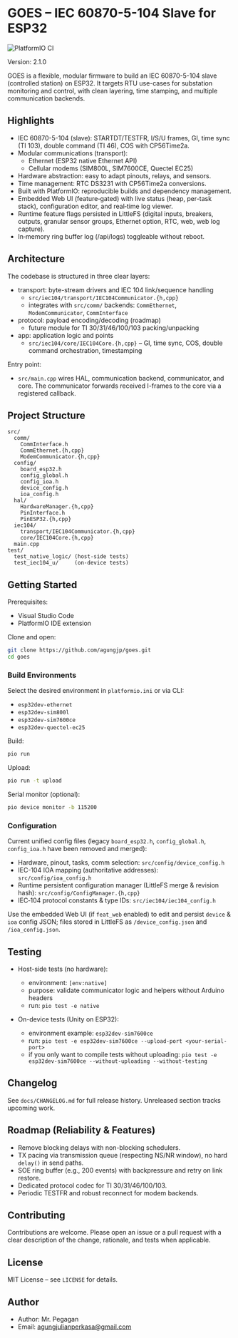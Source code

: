 # GOES – IEC 60870-5-104 Slave for ESP32

![PlatformIO CI](https://github.com/agungjp/goes/actions/workflows/ci.yml/badge.svg)

Version: 2.1.0

GOES is a flexible, modular firmware to build an IEC 60870-5-104 slave (controlled station) on ESP32. It targets RTU use-cases for substation monitoring and control, with clean layering, time stamping, and multiple communication backends.

## Highlights

- IEC 60870-5-104 (slave): STARTDT/TESTFR, I/S/U frames, GI, time sync (TI 103), double command (TI 46), COS with CP56Time2a.
- Modular communications (transport):
  - Ethernet (ESP32 native Ethernet API)
  - Cellular modems (SIM800L, SIM7600CE, Quectel EC25)
- Hardware abstraction: easy to adapt pinouts, relays, and sensors.
- Time management: RTC DS3231 with CP56Time2a conversions.
- Built with PlatformIO: reproducible builds and dependency management.
- Embedded Web UI (feature‑gated) with live status (heap, per-task stack), configuration editor, and real‑time log viewer.
- Runtime feature flags persisted in LittleFS (digital inputs, breakers, outputs, granular sensor groups, Ethernet option, RTC, web, web log capture).
- In‑memory ring buffer log (/api/logs) toggleable without reboot.

## Architecture

The codebase is structured in three clear layers:

- transport: byte-stream drivers and IEC 104 link/sequence handling
  - `src/iec104/transport/IEC104Communicator.{h,cpp}`
  - integrates with `src/comm/` backends: `CommEthernet`, `ModemCommunicator`, `CommInterface`
- protocol: payload encoding/decoding (roadmap)
  - future module for TI 30/31/46/100/103 packing/unpacking
- app: application logic and points
  - `src/iec104/core/IEC104Core.{h,cpp}` – GI, time sync, COS, double command orchestration, timestamping

Entry point:
- `src/main.cpp` wires HAL, communication backend, communicator, and core. The communicator forwards received I-frames to the core via a registered callback.

## Project Structure

```text
src/
  comm/
    CommInterface.h
    CommEthernet.{h,cpp}
    ModemCommunicator.{h,cpp}
  config/
    board_esp32.h
    config_global.h
    config_ioa.h
    device_config.h
    ioa_config.h
  hal/
    HardwareManager.{h,cpp}
    PinInterface.h
    PinESP32.{h,cpp}
  iec104/
    transport/IEC104Communicator.{h,cpp}
    core/IEC104Core.{h,cpp}
  main.cpp
test/
  test_native_logic/ (host-side tests)
  test_iec104_u/     (on-device tests)
```

## Getting Started

Prerequisites:
- Visual Studio Code
- PlatformIO IDE extension

Clone and open:
```bash
git clone https://github.com/agungjp/goes.git
cd goes
```

### Build Environments

Select the desired environment in `platformio.ini` or via CLI:
- `esp32dev-ethernet`
- `esp32dev-sim800l`
- `esp32dev-sim7600ce`
- `esp32dev-quectel-ec25`

Build:
```bash
pio run
```

Upload:
```bash
pio run -t upload
```

Serial monitor (optional):
```bash
pio device monitor -b 115200
```

### Configuration

Current unified config files (legacy `board_esp32.h`, `config_global.h`, `config_ioa.h` have been removed and merged):

- Hardware, pinout, tasks, comm selection: `src/config/device_config.h`
- IEC-104 IOA mapping (authoritative addresses): `src/config/ioa_config.h`
- Runtime persistent configuration manager (LittleFS merge & revision hash): `src/config/ConfigManager.{h,cpp}`
- IEC‑104 protocol constants & type IDs: `src/iec104/iec104_config.h`

Use the embedded Web UI (if `feat_web` enabled) to edit and persist `device` & `ioa` config JSON; files stored in LittleFS as `/device_config.json` and `/ioa_config.json`.

## Testing

- Host-side tests (no hardware):
  - environment: `[env:native]`
  - purpose: validate communicator logic and helpers without Arduino headers
  - run: `pio test -e native`

- On-device tests (Unity on ESP32):
  - environment example: `esp32dev-sim7600ce`
  - run: `pio test -e esp32dev-sim7600ce --upload-port <your-serial-port>`
  - if you only want to compile tests without uploading: `pio test -e esp32dev-sim7600ce --without-uploading --without-testing`

## Changelog

See `docs/CHANGELOG.md` for full release history. Unreleased section tracks upcoming work.

## Roadmap (Reliability & Features)

- Remove blocking delays with non-blocking schedulers.
- TX pacing via transmission queue (respecting NS/NR window), no hard `delay()` in send paths.
- SOE ring buffer (e.g., 200 events) with backpressure and retry on link restore.
- Dedicated protocol codec for TI 30/31/46/100/103.
- Periodic TESTFR and robust reconnect for modem backends.

## Contributing

Contributions are welcome. Please open an issue or a pull request with a clear description of the change, rationale, and tests when applicable.

## License

MIT License – see `LICENSE` for details.

## Author

- Author: Mr. Pegagan
- Email: agungjulianperkasa@gmail.com
